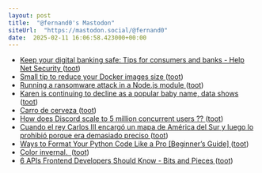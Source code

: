 ```yaml
---
layout: post
title:  "@fernand0's Mastodon"
siteUrl:  "https://mastodon.social/@fernand0"
date:  2025-02-11 16:06:58.423000+00:00
---
```

*  [Keep your digital banking safe: Tips for consumers and banks - Help Net Security ](https://www.helpnetsecurity.com/2022/04/27/digital-banking-security/?ref=refin) ([toot](https://mastodon.social/@fernand0/113986110647107150))
*  [Small tip to reduce your Docker images size ](https://dev.to/a_chris/small-tip-to-shrink-your-docker-images-size-57i) ([toot](https://mastodon.social/@fernand0/113985897599422873))
*  [Running a ransomware attack in a Node.js module ](https://dev.to/devdevcharlie/running-a-ransomware-attack-in-a-nodejs-module-4hg) ([toot](https://mastodon.social/@fernand0/113985215768376130))
*  [Karen is continuing to decline as a popular baby name, data shows ](https://www.the-independent.com/life-style/karen-name-haircut-white-meme-b1857737.htm) ([toot](https://mastodon.social/@fernand0/113984980716582799))
*  [Carro de cerveza ](https://www.flickr.com/photos/fernand0/54315269537) ([toot](https://mastodon.social/@fernand0/113984759630567828))
*  [How does Discord scale to 5 million concurrent users ?? ](https://sukhadanand.medium.com/how-does-discord-scale-to-5-million-concurrent-users-ed0874063f) ([toot](https://mastodon.social/@fernand0/113984682847704049))
*  [Cuando el rey Carlos III encargó un mapa de América del Sur y luego lo prohibió porque era demasiado preciso ](https://www.xataka.com/magnet/cuando-el-rey-carlos-iii-encargo-un-mapa-de-america-del-sur-y-luego-lo-prohibio-porque-era-demasiado-precis) ([toot](https://mastodon.social/@fernand0/113984451875542253))
*  [Ways to Format Your Python Code Like a Pro [Beginner’s Guide] ](https://code.likeagirl.io/ways-to-format-your-python-code-like-a-pro-beginners-guide-34e0c0929a0) ([toot](https://mastodon.social/@fernand0/113982857248716805))
*  [Color invernal.  ](https://avecesunafoto.wordpress.com/2025/02/10/color-invernal) ([toot](https://mastodon.social/@fernand0/113981067048875146))
*  [6 APIs Frontend Developers Should Know - Bits and Pieces ](https://blog.bitsrc.io/6-apis-frontend-developers-should-know-3a94815c53d) ([toot](https://mastodon.social/@fernand0/113980975915214960))
